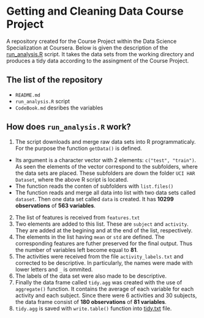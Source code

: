 # Getting and Cleaning Data Course Project
A repository created for the Course Project within the Data Science Specialization at Coursera. Below is given the description of the [run_analysis.R](run_analysis.R) script. It takes the data sets from the working directory and produces a tidy data according to the assingment of the Course Project. 
## The list of the repository
* `README.md`
* `run_analysis.R` script
* `CodeBook.md` desribes the variables

## How does `run_analysis.R` work? 
1. The script downloads and merge raw data sets into R programmaticaly. For the purpose the function `getData()` is defined. 
  + Its argument is a character vector with 2 elements: `c("test", "train")`. As seen the elements of the vector correspond to the subfolders, where the data sets are placed. These subfolders are down the folder `UCI HAR Dataset`, where the above R script is located.
  + The function reads the conten of subfolders with `list.files()` 
  + The function reads and merge all data into list with two data sets called `dataset`. Then one data set called `data` is created. It has **10299 observations** of **563 variables**.  
2. The list of features is received from `features.txt`
3. Two elements are added to this list. These are `subject` and `activity`. They are added at the begining and at the end of the list, respectively. 
4. The elements in the list having `mean` or `std` are defined. The corresponding features are futher preserved for the final output. Thus the number of variables left become equal to **81**.
5. The activities were received from the file `activity_labels.txt` and corrected to be descriptive. In particularly, the names were made with lower letters and `_` is ommited. 
6. The labels of the data set were also made to be descriptive.
7. Finally the data frame called `tidy.agg` was created with the use of `aggregate()` function. It contains the average of each variable for each activity and each subject. Since there were 6 activities and 30 subjects, the data frame consist of **180 observations** of **81 variables**. 
8. `tidy.agg` is saved with `write.table()` function into [tidy.txt](tidy.txt) file.  
